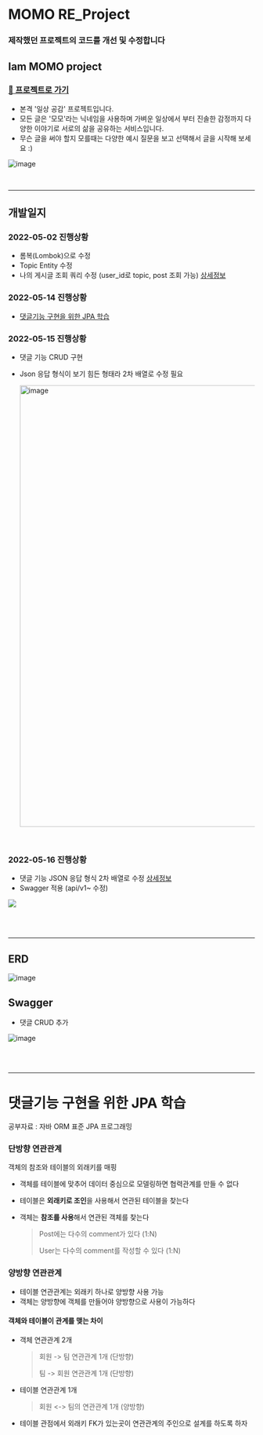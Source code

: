 

# MOMO RE_Project

### 제작했던 프로젝트의 코드를 개선 및 수정합니다
## Iam MOMO project
### [👏 프로젝트로 가기](https://github.com/Jupiter-J/iammomoproject.git)

- 본격 '일상 공감' 프로젝트입니다.
- 모든 글은 '모모'라는 닉네임을 사용하며 가벼운 일상에서 부터 진솔한 감정까지 다양한 이야기로 서로의 삶을 공유하는 서비스입니다.
- 무슨 글을 써야 할지 모를때는 다양한 예시 질문을 보고 선택해서 글을 시작해 보세요 :)



![image](https://user-images.githubusercontent.com/73453283/164159577-6fe902f8-7b33-4177-98d0-7bc8ca8a8b6d.png)

<br>

---

## 개발일지

### 2022-05-02 진행상황
* 롬복(Lombok)으로 수정
* Topic Entity 수정
* 나의 게시글 조회 쿼리 수정 (user_id로 topic, post 조회 가능) [상세정보](https://velog.io/@jupiter-j/%EC%8A%A4%ED%94%84%EB%A7%81%EB%B6%80%ED%8A%B8-%EC%BF%BC%EB%A6%AC-%EC%97%90%EB%9F%AC-Encountered-a-duplicated-sql-alias-coalesce-during-auto-discovery-of-a-native-sql-query)

### 2022-05-14 진행상황
* [댓글기능 구현을 위한 JPA 학습](#댓글기능-구현을-위한-JPA-학습) 

### 2022-05-15 진행상황
* 댓글 기능 CRUD 구현 
* Json 응답 형식이 보기 힘든 형태라 2차 배열로 수정 필요 
 

  <img width="900" alt="image" src="https://user-images.githubusercontent.com/73453283/168473748-b8ac1f4b-bc79-4152-bf45-1e8138288b01.png">

<br>

### 2022-05-16 진행상황
* 댓글 기능 JSON 응답 형식 2차 배열로 수정 [상세정보](https://velog.io/@jupiter-j/Json-2%EC%B0%A8%EB%B0%B0%EC%97%B4-%EC%97%90%EB%9F%AC)
* Swagger 적용 (api/v1~ 수정)

![](https://velog.velcdn.com/images/jupiter-j/post/0821e3c8-efb1-4a18-849c-1669403ab7cf/image.png)

<br>
<br>

--- 


## ERD
![image](https://user-images.githubusercontent.com/73453283/168473678-8d5c5614-436f-4755-ab55-42fed93820e2.png)

## Swagger
* 댓글 CRUD 추가 

![image](https://user-images.githubusercontent.com/73453283/168506290-c3f7cfb1-d154-42a0-beec-b1eec8587aa7.png)




<br>
<br>


---
# 댓글기능 구현을 위한 JPA 학습 
공부자료 : 자바 ORM 표준 JPA 프로그래밍
### 단방향 연관관계
객체의 참조와 테이블의 외래키를 매핑
* 객체를 테이블에 맞추어 데이터 중심으로 모델링하면 협력관계를 만들 수 없다
* 테이블은 **외래키로 조인**을 사용해서 연관된 테이블을 찾는다
* 객체는 **참조를 사용**해서 연관된 객체를 찾는다

  > Post에는 다수의 comment가 있다 (1:N) 
  > 
  > User는 다수의 comment를 작성할 수 있다 (1:N)

### 양방향 연관관계
* 테이블 연관관계는 외래키 하나로 양방향 사용 가능
* 객체는 양방향에 객체를 만들어야 양방향으로 사용이 가능하다 

#### 객체와 테이블이 관계를 맺는 차이 
* 객체 연관관계 2개
  > 회원 -> 팀 연관관계 1개 (단방향)  
  > 
  > 팀 -> 회원 연관관계 1개 (단방향)
* 테이블 연관관계 1개
  > 회원 <-> 팀의 연관관계 1개 (양방향)
* 테이블 관점에서 외래키 FK가 있는곳이 연관관계의 주인으로 설계를 하도록 하자 
